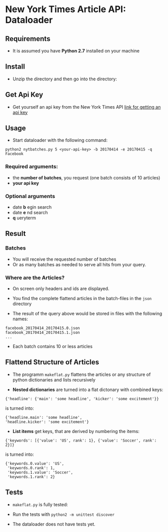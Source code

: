 # New York Times Article API: Dataloader

## Requirements

- It is assumed you have **Python 2.7** installed on your machine

## Install
- Unzip the directory and then go into the directory:

## Get Api Key

- Get yourself an api key from the New York Times API
[link for getting an api key](https://developer.nytimes.com/signup)

## Usage

- Start dataloader with the following command:
```
python2 nytbatches.py 5 <your-api-key> -b 20170414 -e 20170415 -q Facebook
```

### Required arguments:
- the **number of batches**, you request (one batch consists of 10 articles)
- **your api key**

### Optional arguments
- date **b** egin search
- date **e** nd search
- **q** ueryterm

## Result

### Batches
- You will receive the requested number of batches
- Or as many batches as needed to serve
all hits from your query.

### Where are the Articles?

- On screen only headers and ids are displayed.

- You find the complete flattend articles in the batch-files in the `json` directory

- The result of the query above would be stored in files with the following names:
```
facebook_20170414_20170415.0.json
facebook_20170414_20170415.1.json
...
```
- Each batch contains 10 or less articles

## Flattend Structure of Articles
- The programm `makeflat.py` flattens the articles or any structure
of python dictionaries and lists recursively

- **Nested dictionaries** are turned into a flat dictonary with combined keys:
```
{'headline': {'main': 'some headline', 'kicker': 'some excitement'}}
```
is turned into:
```
{'headline.main': 'some headline',
'headline.kicker': 'some excitement'}
```
- **List items** get keys, that are derived by numbering the items:
```
{'keywords': [{'value': 'US', rank': 1}, {'value': 'Soccer', rank': 2}]}
```
is turned into:
```
{'keywords.0.value': 'US',
 'keywords.0.rank': 1,
 'keywords.1.value': 'Soccer',
 'keywords.1.rank': 2}
```

## Tests
- `makeflat.py` is fully tested:
- Run the tests with `python2 -m unittest discover`

- The dataloader does not have tests yet.
